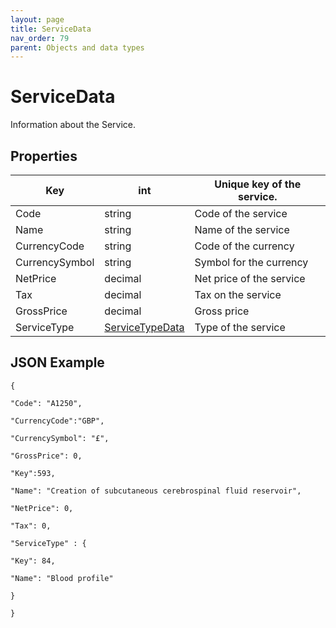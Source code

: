 ```yaml
---
layout: page
title: ServiceData
nav_order: 79
parent: Objects and data types
---
```


# ServiceData

Information about the Service.

## Properties

| Key | int | Unique key of the service. |
| --- | --- | --- |
| Code | string | Code of the service |
| Name | string | Name of the service |
| CurrencyCode | string | Code of the currency |
| CurrencySymbol | string | Symbol for the currency |
| NetPrice | decimal | Net price of the service |
| Tax | decimal | Tax on the service |
| GrossPrice | decimal | Gross price |
| ServiceType | [ServiceTypeData](#_ServiceTypeData) | Type of the service |

## JSON Example

```
{

"Code": "A1250",

"CurrencyCode":"GBP",

"CurrencySymbol": "£",

"GrossPrice": 0,

"Key":593,

"Name": "Creation of subcutaneous cerebrospinal fluid reservoir",

"NetPrice": 0,

"Tax": 0,

"ServiceType" : {

"Key": 84,

"Name": "Blood profile"

}

}
```
